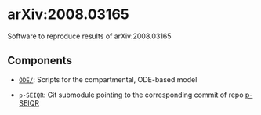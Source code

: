 # arXiv:2008.03165

Software to reproduce results of arXiv:2008.03165 

## Components

- [`ODE/`](ODE): Scripts for the compartmental, ODE-based model 

- `p-SEIQR`: Git submodule pointing to the corresponding commit of repo [p-SEIQR](https://github.com/g-koutsou/p-SEIQR) 

